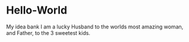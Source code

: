 # Hello-World
My idea bank
I am a lucky Husband to the worlds most amazing woman, and Father, to the 3 sweetest kids.
